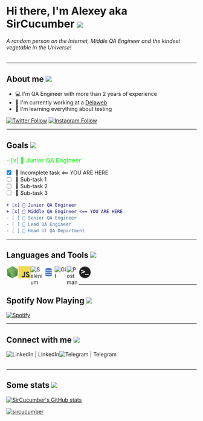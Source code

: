 # Hi there, I'm Alexey aka SirCucumber <img width="26px" src="https://cdn.discordapp.com/emojis/755772772298260550.png?size=96" />

###### <p align=""> _A random person on the Internet, Middle QA Engineer and the kindest vegetable in the Universe!_ </p>

---

## **About me** <img width="26px" src="https://cdn.discordapp.com/emojis/695036932182376468.png?size=96" />

- 💻 I'm QA Engineer with more than 2 years of experience
- 🏢 I'm currently working at a [Delaweb][worksite]
- 📖 I'm learning everything about testing

[![Twitter Follow](https://img.shields.io/twitter/follow/_SirCucumber?color=green&logo=Twitter&style=for-the-badge)](https://twitter.com/intent/follow?screen_name=_SirCucumber)
[![Instagram Follow](https://img.shields.io/twitter/follow/_SirCucumber?color=green&logo=Instagram&style=for-the-badge)](https://instagram.com/_sircucumber)

---

## **Goals** <img width="26px" src="https://cdn.discordapp.com/emojis/695037044040138813.png?size=96" />

<font size="3" color="lime"> - [x] 👶 Junior QA Engineer</font>

- [x] 👦 Incomplete task <== YOU ARE HERE
- [ ] 🧑 Sub-task 1
- [ ] 👨 Sub-task 2
- [ ] 🧔 Sub-task 3

```diff
+ [x] 👶 Junior QA Engineer
+ [x] 👦 Middle QA Engineer <== YOU ARE HERE
- [ ] 🧑 Senior QA Engineer
- [ ] 👨 Lead QA Engineer
- [ ] 🧔 Head of QA Department
```

---

## **Languages and Tools** <img width="26px" src="https://cdn.discordapp.com/emojis/696709254274482207.png?size=96" />

<img align="left" alt="Node.js" width="32px" src="https://raw.githubusercontent.com/github/explore/80688e429a7d4ef2fca1e82350fe8e3517d3494d/topics/nodejs/nodejs.png" />
<img align="left" alt="JavaScript" width="32px" src="https://raw.githubusercontent.com/github/explore/80688e429a7d4ef2fca1e82350fe8e3517d3494d/topics/javascript/javascript.png" />
<img align="left" alt="Selenium" width="32px" src="https://raw.githubusercontent.com/detain/svg-logos/780f25886640cef088af994181646db2f6b1a3f8/svg/selenium-logo.svg" />
<img align="left" alt="SQL" width="32px" src="https://raw.githubusercontent.com/github/explore/80688e429a7d4ef2fca1e82350fe8e3517d3494d/topics/sql/sql.png" />
<img align="left" alt="Git" width="32px" src="https://www.vectorlogo.zone/logos/git-scm/git-scm-icon.svg" />
<img align="left" alt="Postman" width="32px" src="https://avatars.githubusercontent.com/u/10251060?s=200&v=4" />
<img align="left" alt="Terminal" width="32px" src="https://raw.githubusercontent.com/github/explore/80688e429a7d4ef2fca1e82350fe8e3517d3494d/topics/terminal/terminal.png" />
<br />
<br />

---

## **Spotify Now Playing** <img width="26px" src="https://cdn.discordapp.com/emojis/695037044568752204.png?size=96" />

[![Spotify](https://github-spotify.herokuapp.com/)](https://open.spotify.com/user/SirCucumber)

---

## **Connect with me** <img width="26px" src="https://cdn.discordapp.com/emojis/700321938618318948.png?size=96" />

[<img align="left" alt="LinkedIn | LinkedIn" src="https://img.shields.io/badge/LinkedIn-0077B5?style=for-the-badge&logo=linkedin&logoColor=white" />][linkedin]
[<img align="left" alt="Telegram | Telegram" src="https://img.shields.io/badge/Telegram-2CA5E0?style=for-the-badge&logo=telegram&logoColor=white" />][telegram]
<br>
<br>

---

## **Some stats** <img width="26px" src="https://cdn.discordapp.com/emojis/696709252277862513.png?size=96" />

[![SirCucumber's GitHub stats](https://github-readme-stats.vercel.app/api?username=SirCucumber&show_icons=true&theme=chartreuse-dark)](https://github.com/SirCucumber)

<p align="left"> <a href="https://github.com/ryo-ma/github-profile-trophy"><img src="https://github-profile-trophy.vercel.app/?username=sircucumber&theme=matrix" alt="sircucumber" /></a> </p>

[worksite]: https://delaweb.ru
[twitter]: https://twitter.com/_SirCucumber
[instagram]: https://instagram.com/_sircucumber
[linkedin]: https://linkedin.com/in/SirCucumber
[telegram]: https://t.me/SirCucumber
